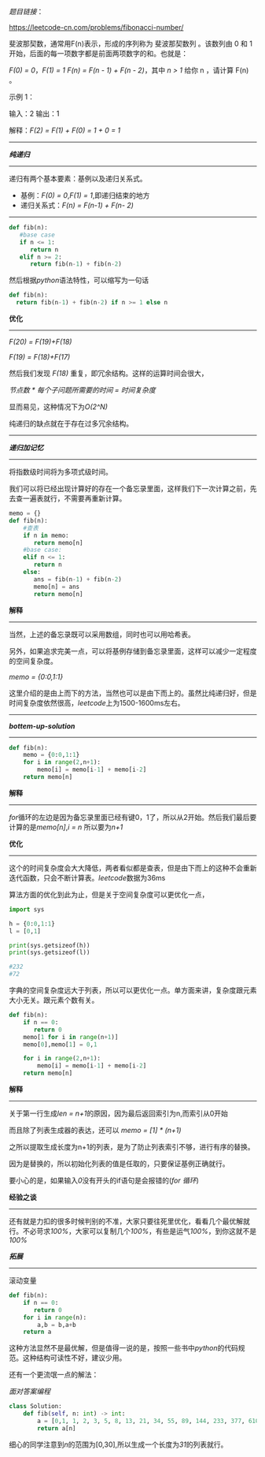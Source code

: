 *题目链接*：
  
  https://leetcode-cn.com/problems/fibonacci-number/

斐波那契数，通常用F(n)表示，形成的序列称为 斐波那契数列 。该数列由 0 和 1 开始，后面的每一项数字都是前面两项数字的和。也就是：


*F(0) = 0*，*F(1) = 1*
*F(n) = F(n - 1) + F(n - 2)*，其中 *n > 1*
给你 n ，请计算 F(n) 。

示例 1：

输入：2
输出：1

解释：*F(2) = F(1) + F(0) = 1 + 0 = 1*
*******
***纯递归***
*******
  递归有两个基本要素：基例以及递归关系式。
  * 基例：*F(0) = 0*,*F(1) = 1*,即递归结束的地方
  * 递归关系式：*F(n) = F(n-1) + F(n- 2)*  
  ********************************  
 ```python 
def fib(n):
    #base case
    if n <= 1:
       return n
    elif n >= 2:
       return fib(n-1) + fib(n-2)
  ```
  然后根据*python*语法特性，可以缩写为一句话
  ```python
def fib(n):
    return fib(n-1) + fib(n-2) if n >= 1 else n
  ```
**优化**
********************************
*F(20) = F(19)+F(18)*  

*F(19) = F(18)+F(17)*

  然后我们发现 *F(18)* 重复，即冗余结构。这样的运算时间会很大，
    
  *节点数 \* 每个子问题所需要的时间 = 时间复杂度*
   
   显而易见，这种情况下为*O(2^N)* 

纯递归的缺点就在于存在过多冗余结构。
***
 
***递归加记忆***
*******
将指数级时间将为多项式级时间。

我们可以将已经出现计算好的存在一个备忘录里面，这样我们下一次计算之前，先去查一遍表就行，不需要再重新计算。

```python
memo = {}
def fib(n):
    #查表
    if n in memo:
       return memo[n]
    #base case:
    elif n <= 1:
       return n
    else:
       ans = fib(n-1) + fib(n-2)
       memo[n] = ans
       return memo[n]
```
**解释**
********************************
当然，上述的备忘录既可以采用数组，同时也可以用哈希表。

另外，如果追求完美一点，可以将基例存储到备忘录里面，这样可以减少一定程度的空间复杂度。

*memo = {0:0,1:1}*

这里介绍的是由上而下的方法，当然也可以是由下而上的。虽然比纯递归好，但是时间复杂度依然很高，*leetcode*上为1500-1600ms左右。
*****************************************
***bottem-up-solution***
********************************  
```python
def fib(n):
    memo = {0:0,1:1}
    for i in range(2,n+1):
        memo[i] = memo[i-1] + memo[i-2]
    return memo[n]
```

**解释**
********************************
*for*循环的左边是因为备忘录里面已经有键0，1了，所以从2开始。然后我们最后要计算的是*memo[n]*,*i = n* 所以要为*n+1*

**优化**
*******
这个的时间复杂度会大大降低，两者看似都是查表，但是由下而上的这种不会重新迭代函数，只会不断计算表。*leetcode*数据为36ms

算法方面的优化到此为止，但是关于空间复杂度可以更优化一点，
```python
import sys

h = {0:0,1:1}
l = [0,1]

print(sys.getsizeof(h))
print(sys.getsizeof(l))

#232
#72
```
字典的空间复杂度远大于列表，所以可以更优化一点。单方面来讲，复杂度跟元素大小无关。跟元素个数有关。

```python
def fib(n):
    if n == 0:
       return 0
    memo[1 for i in range(n+1)]
    memo[0],memo[1] = 0,1

    for i in range(2,n+1):
        memo[i] = memo[i-1] + memo[i-2]
    return memo[n]
```
**解释**
********************************
关于第一行生成*len = n+1*的原因，因为最后返回索引为n,而索引从0开始
 
 而且除了列表生成器的表达，还可以
  *memo = [1] \* (n+1)*
 
 之所以提取生成长度为n+1的列表，是为了防止列表索引不够，进行有序的替换。
  
  因为是替换的，所以初始化列表的值是任取的，只要保证基例正确就行。
   
   要小心的是，如果输入*0*没有开头的if语句是会报错的(*for 循环*)
  
  **经验之谈** 
  *******
  还有就是力扣的很多时候判别的不准，大家只要往死里优化，看看几个最优解就行。不必苛求*100%*，大家可以复制几个*100%*，有些是运气*100%*，到你这就不是*100%*

  ***拓展***
  ********************************
  滚动变量
   ```python
   def fib(n):
       if n == 0:
          return 0
       for i in range(n):
           a,b = b,a+b
       return a
  ```
这种方法显然不是最优解，但是值得一说的是，按照一些书中*python*的代码规范。这种结构可读性不好，建议少用。

还有一个更流氓一点的解法：

*面对答案编程*
```python
class Solution:
    def fib(self, n: int) -> int:
        a = [0,1, 1, 2, 3, 5, 8, 13, 21, 34, 55, 89, 144, 233, 377, 610, 987, 1597, 2584, 4181, 6765, 10946, 17711, 28657, 46368, 75025, 121393, 196418, 317811, 514229, 832040]
        return a[n]
```
细心的同学注意到*n*的范围为[0,30],所以生成一个长度为*31*的列表就行。